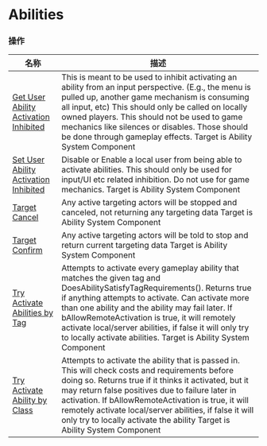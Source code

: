 # Abilities

### 操作  
| 名称 | 描述 |
|--|--|
| [Get User Ability Activation Inhibited](./get-user-ability-activation-inhibited.md) | This is meant to be used to inhibit activating an ability from an input perspective. (E.g., the menu is pulled up, another game mechanism is consuming all input, etc) This should only be called on locally owned players. This should not be used to game mechanics like silences or disables. Those should be done through gameplay effects. Target is Ability System Component |
|[Set User Ability Activation Inhibited](./set-user-ability-activation-inhibited.md) | Disable or Enable a local user from being able to activate abilities. This should only be used for input/UI etc related inhibition. Do not use for game mechanics. Target is Ability System Component |
| [Target Cancel](./target-cancel.md) | Any active targeting actors will be stopped and canceled, not returning any targeting data Target is Ability System Component |
| [Target Confirm](./target-confirm.md) | Any active targeting actors will be told to stop and return current targeting data Target is Ability System Component |
| [Try Activate Abilities by Tag](./try-activate-abilities-by-tag.md) | Attempts to activate every gameplay ability that matches the given tag and DoesAbilitySatisfyTagRequirements(). Returns true if anything attempts to activate. Can activate more than one ability and the ability may fail later. If bAllowRemoteActivation is true, it will remotely activate local/server abilities, if false it will only try to locally activate abilities. Target is Ability System Component |
| [Try Activate Ability by Class](./try-activate-ability-by-class.md) | Attempts to activate the ability that is passed in. This will check costs and requirements before doing so. Returns true if it thinks it activated, but it may return false positives due to failure later in activation. If bAllowRemoteActivation is true, it will remotely activate local/server abilities, if false it will only try to locally activate the ability Target is Ability System Component |